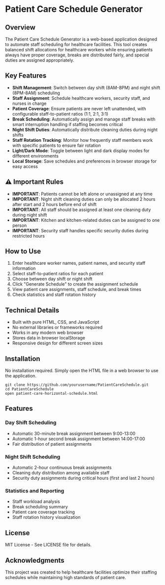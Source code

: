 # Patient Care Schedule Generator

## Overview

The Patient Care Schedule Generator is a web-based application designed to automate staff scheduling for healthcare facilities. This tool creates balanced shift allocations for healthcare workers while ensuring patients always have proper coverage, breaks are distributed fairly, and special duties are assigned appropriately.

## Key Features

- **Shift Management**: Switch between day shift (8AM-8PM) and night shift (8PM-8AM) scheduling
- **Staff Assignment**: Schedule healthcare workers, security staff, and nurses in charge
- **Patient Coverage**: Ensure patients are never left unattended, with configurable staff-to-patient ratios (1:1, 2:1, 3:1)
- **Break Scheduling**: Automatically assign and manage staff breaks with smart interruption handling if staffing becomes critical
- **Night Shift Duties**: Automatically distribute cleaning duties during night shifts
- **Staff Rotation Tracking**: Monitor how frequently staff members work with specific patients to ensure fair rotation
- **Light/Dark Mode**: Toggle between light and dark display modes for different environments
- **Local Storage**: Save schedules and preferences in browser storage for easy access

## ⚠️ Important Rules

- **IMPORTANT**: Patients cannot be left alone or unassigned at any time
- **IMPORTANT**: Night shift cleaning duties can only be allocated 2 hours after start and 2 hours before end of shift
- **IMPORTANT**: All staff should be assigned at least one cleaning duty during night shift
- **IMPORTANT**: Kitchen and kitchen-related duties can be assigned to one person
- **IMPORTANT**: Security staff handles specific security duties during restricted hours

## How to Use

1. Enter healthcare worker names, patient names, and security staff information
2. Select staff-to-patient ratios for each patient
3. Choose between day shift or night shift
4. Click "Generate Schedule" to create the assignment schedule
5. View patient care assignments, staff schedule, and break times
6. Check statistics and staff rotation history

## Technical Details

- Built with pure HTML, CSS, and JavaScript
- No external libraries or frameworks required
- Works in any modern web browser
- Stores data in browser localStorage
- Responsive design for different screen sizes

## Installation

No installation required. Simply open the HTML file in a web browser to use the application.

```
git clone https://github.com/yourusername/PatientCareSchedule.git
cd PatientCareSchedule
open patient-care-horizontal-schedule.html
```

## Features

### Day Shift Scheduling
- Automatic 30-minute break assignment between 9:00-13:00
- Automatic 1-hour second break assignment between 14:00-17:00
- Fair distribution of patient assignments

### Night Shift Scheduling
- Automatic 2-hour continuous break assignments
- Cleaning duty distribution among available staff
- Security duty assignments during critical hours (first and last 2 hours)

### Statistics and Reporting
- Staff workload analysis
- Break scheduling summary
- Patient care coverage tracking
- Staff rotation history visualization

## License

MIT License - See LICENSE file for details.

## Acknowledgments

This project was created to help healthcare facilities optimize their staffing schedules while maintaining high standards of patient care.